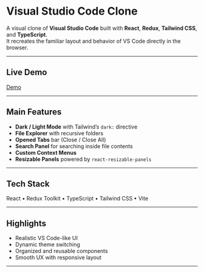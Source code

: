 #  Visual Studio Code Clone

A visual clone of **Visual Studio Code** built with **React**, **Redux**, **Tailwind CSS**, and **TypeScript**.  
It recreates the familiar layout and behavior of VS Code directly in the browser.

---

##  Live Demo
[Demo](https://react-visual-studio-code-clone.netlify.app)

---

##  Main Features
-  **Dark / Light Mode** with Tailwind’s `dark:` directive  
-  **File Explorer** with recursive folders  
-  **Opened Tabs** bar (Close / Close All)  
-  **Search Panel** for searching inside file contents  
-  **Custom Context Menus**  
-  **Resizable Panels** powered by `react-resizable-panels`

---

##  Tech Stack
React • Redux Toolkit • TypeScript • Tailwind CSS • Vite

---

##  Highlights
- Realistic VS Code-like UI  
- Dynamic theme switching  
- Organized and reusable components  
- Smooth UX with responsive layout  

---
